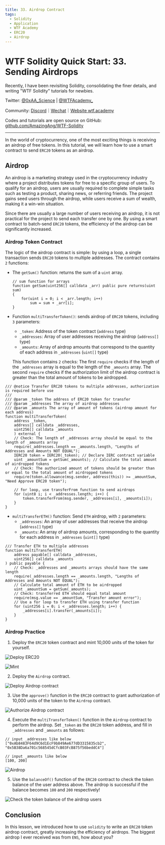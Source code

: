 ```yaml
---
title: 33. Airdrop Contract
tags:
  - Solidity
  - Application
  - WTF Academy
  - ERC20
  - Airdrop
---
```


# WTF Solidity Quick Start: 33. Sending Airdrops

Recently, I have been revisiting Solidity, consolidating the finer details, and writing "WTF Solidity" tutorials for newbies.

Twitter: [@0xAA_Science](https://twitter.com/0xAA_Science) | [@WTFAcademy_](https://twitter.com/WTFAcademy_)

Community: [Discord](https://discord.gg/5akcruXrsk)｜[Wechat](https://docs.google.com/forms/d/e/1FAIpQLSe4KGT8Sh6sJ7hedQRuIYirOoZK_85miz3dw7vA1-YjodgJ-A/viewform?usp=sf_link)｜[Website wtf.academy](https://wtf.academy)

Codes and tutorials are open source on GitHub: [github.com/AmazingAng/WTF-Solidity](https://github.com/AmazingAng/WTF-Solidity)

-----

In the world of cryptocurrency, one of the most exciting things is receiving an airdrop of free tokens. In this tutorial, we will learn how to use a smart contract to send `ERC20` tokens as an airdrop.

## Airdrop 

An airdrop is a marketing strategy used in the cryptocurrency industry where a project distributes tokens for free to a specific group of users. To qualify for an airdrop, users are usually required to complete simple tasks such as testing a product, sharing news, or referring friends. The project gains seed users through the airdrop, while users receive a sum of wealth, making it a win-win situation.

Since there are usually a large number of users receiving an airdrop, it is not practical for the project to send each transfer one by one. By using a smart contract to batch-send `ERC20` tokens, the efficiency of the airdrop can be significantly increased.

### Airdrop Token Contract

The logic of the airdrop contract is simple: by using a loop, a single transaction sends `ERC20` tokens to multiple addresses. The contract contains `2` functions:

- The `getSum()` function: returns the sum of a `uint` array.

    ```solidity
    // sum function for arrays
    function getSum(uint256[] calldata _arr) public pure returns(uint sum)
    {
        for(uint i = 0; i < _arr.length; i++)
            sum = sum + _arr[i];
    }
    ```

- Function `multiTransferToken()`: sends airdrop of `ERC20` tokens, including `3` parameters:
   - `_token`: Address of the token contract (`address` type)
   - `_addresses`: Array of user addresses receiving the airdrop (`address[]` type)
   - `_amounts`: Array of airdrop amounts that correspond to the quantity of each address in `_addresses` (`uint[]` type)

   This function contains `2` checks: The first `require` checks if the length of the `_addresses` array is equal to the length of the `_amounts` array. The second `require` checks if the authorization limit of the airdrop contract is greater than the total amount of tokens to be airdropped.

```solidity
/// @notice Transfer ERC20 tokens to multiple addresses, authorization is required before use
///
/// @param _token The address of ERC20 token for transfer
/// @param _addresses The array of airdrop addresses
/// @param _amounts The array of amount of tokens (airdrop amount for each address)
function multiTransferToken(
    address _token,
    address[] calldata _addresses,
    uint256[] calldata _amounts
    ) external {
    // Check: The length of _addresses array should be equal to the length of _amounts array
    require(_addresses.length == _amounts.length, "Lengths of Addresses and Amounts NOT EQUAL");
    IERC20 token = IERC20(_token); // Declare IERC contract variable
    uint _amountSum = getSum(_amounts); // Calculate the total amount of airdropped tokens
    // Check: The authorized amount of tokens should be greater than or equal to the total amount of airdropped tokens
    require(token.allowance(msg.sender, address(this)) >= _amountSum, "Need Approve ERC20 token");
    
    // for loop, use transferFrom function to send airdrops
    for (uint8 i; i < _addresses.length; i++) {
        token.transferFrom(msg.sender, _addresses[i], _amounts[i]);
    }
}
```

- `multiTransferETH()` function: Send `ETH` airdrop, with `2` parameters:
    - `_addresses`: An array of user addresses that receive the airdrop (`address[]` type)
    - `_amounts`: An array of airdrop amounts, corresponding to the quantity for each address in `_addresses` (`uint[]` type)

```solidity
/// Transfer ETH to multiple addresses
function multiTransferETH(
    address payable[] calldata _addresses,
    uint256[] calldata _amounts
) public payable {
    // Check: _addresses and _amounts arrays should have the same length
    require(_addresses.length == _amounts.length, "Lengths of Addresses and Amounts NOT EQUAL");
    // Calculate total amount of ETH to be airdropped
    uint _amountSum = getSum(_amounts);
    // Check: transferred ETH should equal total amount
    require(msg.value == _amountSum, "Transfer amount error");
    // Use a for loop to transfer ETH using transfer function
    for (uint256 i = 0; i < _addresses.length; i++) {
        _addresses[i].transfer(_amounts[i]);
    }
}
```

### Airdrop Practice

1. Deploy the `ERC20` token contract and mint 10,000 units of the token for yourself.

![Deploy `ERC20`](./img/33-1.png)

![Mint](./img/33-2.png)

2. Deploy the `Airdrop` contract.

![Deploy `Airdrop` contract](./img/33-3.png)

3. Use the `approve()` function in the `ERC20` contract to grant authorization of 10,000 units of the token to the `Airdrop` contract.

![Authorize `Airdrop` contract](./img/33-4.png)

4. Execute the `multiTransferToken()` function in the `Airdrop` contract to perform the airdrop. Set `_token` as the `ERC20` token address, and fill in `_addresses` and `_amounts` as follows:

```
// input _addresses like below
["0xAb8483F64d9C6d1EcF9b849Ae677dD3315835cb2", "0x5B38Da6a701c568545dCfcB03FcB875f56beddC4"]

// input _amounts like below
[100, 200]
```

![Airdrop](./img/33-5.png)

5. Use the `balanceOf()` function of the `ERC20` contract to check the token balance of the user address above. The airdrop is successful if the balance becomes `100` and `200` respectively!

![Check the token balance of the airdrop users](./img/33-6.png)

## Conclusion

In this lesson, we introduced how to use `solidity` to write an `ERC20` token airdrop contract, greatly increasing the efficiency of airdrops. The biggest airdrop I ever received was from `ENS`, how about you?
